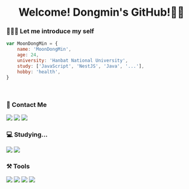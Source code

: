# <center> Welcome! Dongmin's GitHub!👋🏻</center>

### 👨🏼‍💻 Let me introduce my self

```javascript
var MoonDongMin = {
    name: 'MoonDongMin',
    age: 24,
    university: 'Hanbat National University',
    study: ['JavaScript', 'NestJS', 'Java', '...'],
    hobby: 'health',
}
```  
<br>

### 📩 Contact Me
<a href="https://www.instagram.com/m_dongmin/"><img src="https://img.shields.io/badge/Instagram-E4405F?style=flat&logo=instagram&logoColor=white"/></a>
<a href="https://github.com/MoonDongmin"><img src="https://img.shields.io/badge/GitHub-181717?style=flat&logo=GitHub&logoColor=white"/></a>
<a href="mailto:water_8750@naver.com"><img src="https://img.shields.io/badge/Naver-03C75A?style=flat&logo=Naver&logoColor=white"/></a>

### 💻 Studying...
<img src="https://img.shields.io/badge/NestJS-E0234E?style=flat&logo=NestJS&logoColor=white"/></a>
<img src="https://img.shields.io/badge/JavaScript-F7DF1E?style=flat&logo=JavaScript&logoColor=white"/></a>

### ⚒️ Tools
<img src="https://img.shields.io/badge/JetBrains-000000?style=flat&logo=JetBrains&logoColor=white"/></a>
<img src="https://img.shields.io/badge/WebStorm-000000?style=flat&logo=WebStorm&logoColor=white"/></a>
<img src="https://img.shields.io/badge/IntelliJ IDEA-000000?style=flat&logo=IntelliJ IDEA&logoColor=white"/></a>
<img src="https://img.shields.io/badge/VisualStudioCode-007ACC?style=flat&logo=Visual Studio Code&logoColor=white"/></a>

